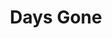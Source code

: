 ---
weight: 11
images:
- https://res.cloudinary.com/lrmn/image/upload/v1687375574/VIRTUAL-PHOTOGRAPHY/daysgone/DAYS-GONE30_nv5pae.png
- https://res.cloudinary.com/lrmn/image/upload/v1687375564/VIRTUAL-PHOTOGRAPHY/daysgone/DAYS-GONE19_ccnjnd.png
multipleColumn: true
title: Days Gone
tags:
- outdoors
- all
---